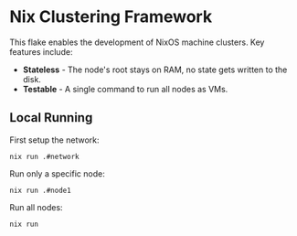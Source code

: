 # Nix Clustering Framework

This flake enables the development of NixOS machine clusters. Key features include:

- **Stateless** - The node's root stays on RAM, no state gets written to the disk.
- **Testable** - A single command to run all nodes as VMs.

## Local Running

First setup the network:

```
nix run .#network
```

Run only a specific node:

```
nix run .#node1
```

Run all nodes:

```
nix run
```
